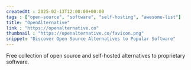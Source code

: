```yaml
---
createdAt : 2025-02-13T12:00:00+00:00
tags : ["open-source", "software", "self-hosting", "awesome-list"]
title: "OpenAlternative"
link : "https://openalternative.co"
thumbnail : "https://openalternative.co/favicon.png"
snippet: "Discover Open Source Alternatives to Popular Software"
---
```

Free collection of open source and self-hosted alternatives to proprietary software.
